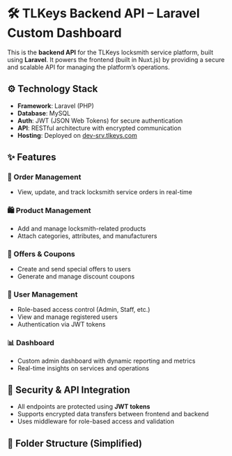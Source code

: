 # 🛠️ TLKeys Backend API – Laravel Custom Dashboard

This is the **backend API** for the TLKeys locksmith service platform, built using **Laravel**. It powers the frontend (built in Nuxt.js) by providing a secure and scalable API for managing the platform’s operations.

## ⚙️ Technology Stack

- **Framework**: Laravel (PHP)
- **Database**: MySQL
- **Auth**: JWT (JSON Web Tokens) for secure authentication
- **API**: RESTful architecture with encrypted communication
- **Hosting**: Deployed on [dev-srv.tlkeys.com](https://dev-srv.tlkeys.com)

## ✨ Features

### 🔄 Order Management
- View, update, and track locksmith service orders in real-time

### 🛍️ Product Management
- Add and manage locksmith-related products
- Attach categories, attributes, and manufacturers

### 🎯 Offers & Coupons
- Create and send special offers to users
- Generate and manage discount coupons

### 👥 User Management
- Role-based access control (Admin, Staff, etc.)
- View and manage registered users
- Authentication via JWT tokens

### 📊 Dashboard
- Custom admin dashboard with dynamic reporting and metrics
- Real-time insights on services and operations

## 🔐 Security & API Integration

- All endpoints are protected using **JWT tokens**
- Supports encrypted data transfers between frontend and backend
- Uses middleware for role-based access and validation

## 📁 Folder Structure (Simplified)

